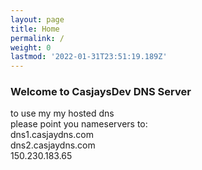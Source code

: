 ```yaml
---
layout: page
title: Home
permalink: /
weight: 0
lastmod: '2022-01-31T23:51:19.189Z'
---
```


### Welcome to CasjaysDev DNS Server  

to use my my hosted dns  
please point you nameservers to:  
dns1.casjaydns.com  
dns2.casjaydns.com  
150.230.183.65
